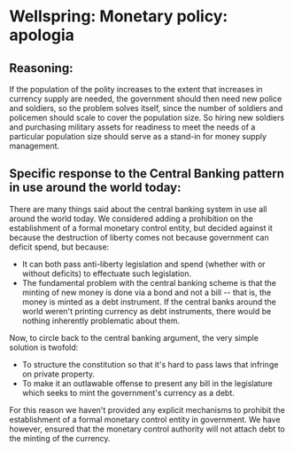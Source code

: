 # Wellspring: Monetary policy: apologia

## Reasoning:

If the population of the polity increases to the extent that increases in currency supply are needed, the government should then need new police and soldiers, so the problem solves itself, since the number of soldiers and policemen should scale to cover the population size. So hiring new soldiers and purchasing military assets for readiness to meet the needs of a particular population size should serve as a stand-in for money supply management.

## Specific response to the Central Banking pattern in use around the world today:

There are many things said about the central banking system in use all around the world today. We considered adding a prohibition on the establishment of a formal monetary control entity, but decided against it because the destruction of liberty comes not because government can deficit spend, but because:
- It can both pass anti-liberty legislation and spend (whether with or without deficits) to effectuate such legislation.
- The fundamental problem with the central banking scheme is that the minting of new money is done via a bond and not a bill -- that is, the money is minted as a debt instrument. If the central banks around the world weren't printing currency as debt instruments, there would be nothing inherently problematic about them.

Now, to circle back to the central banking argument, the very simple solution is twofold:
- To structure the constitution so that it's hard to pass laws that infringe on private property.
- To make it an outlawable offense to present any bill in the legislature which seeks to mint the government's currency as a debt.

For this reason we haven't provided any explicit mechanisms to prohibit the establishment of a formal monetary control entity in government. We have however, ensured that the monetary control authority will not attach debt to the minting of the currency.
